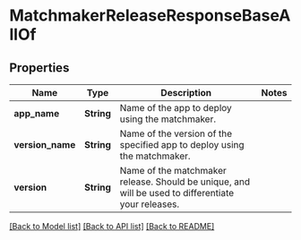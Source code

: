 # MatchmakerReleaseResponseBaseAllOf

## Properties

Name | Type | Description | Notes
------------ | ------------- | ------------- | -------------
**app_name** | **String** | Name of the app to deploy using the matchmaker. | 
**version_name** | **String** | Name of the version of the specified app to deploy using the matchmaker. | 
**version** | **String** | Name of the matchmaker release. Should be unique, and will be used to differentiate your releases. | 

[[Back to Model list]](../README.md#documentation-for-models) [[Back to API list]](../README.md#documentation-for-api-endpoints) [[Back to README]](../README.md)


